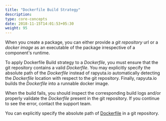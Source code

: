 ```yaml
---
title: "Dockerfile Build Strategy"
description:
type: core-concepts
date: 2018-11-15T14:01:53+05:30
weight: 95
---
```

When you create a package, you can either provide a _git repository_ url or a
_docker image_ as an executable of the package irrespective of a component's runtime.

To apply Dockerfile Build strategy to a _Dockerfile_, you must ensure that the
git repository contains a valid _Dockerfile_. You may explicitly specify the
absolute path of the _Dockerfile_ instead of rapyuta.io automatically detecting
the _Dockerfile_ location with respect to the git repository. Finally, rapyuta.io
builds the _Dockerfile_ into a runnable docker image.

When the build fails, you should inspect the corresponding build logs and/or
properly validate the _Dockerfile_ present in the git repository. If you continue
to see the error, contact the support team.

You can explicitly specify the absolute path of
[Dockerfile](https://docs.docker.com/engine/reference/builder/) in a git
repository.
